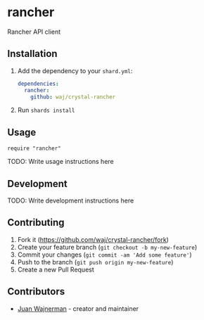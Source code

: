 # rancher

Rancher API client

## Installation

1. Add the dependency to your `shard.yml`:

   ```yaml
   dependencies:
     rancher:
       github: waj/crystal-rancher
   ```

2. Run `shards install`

## Usage

```crystal
require "rancher"
```

TODO: Write usage instructions here

## Development

TODO: Write development instructions here

## Contributing

1. Fork it (<https://github.com/waj/crystal-rancher/fork>)
2. Create your feature branch (`git checkout -b my-new-feature`)
3. Commit your changes (`git commit -am 'Add some feature'`)
4. Push to the branch (`git push origin my-new-feature`)
5. Create a new Pull Request

## Contributors

- [Juan Wajnerman](https://github.com/waj) - creator and maintainer
